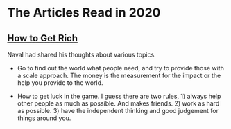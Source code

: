 # The Articles Read in 2020 #

## [How to Get Rich](https://nav.al/rich) ##

Naval had shared his thoughts about various topics. 

- Go to find out the world what people need, and try to provide those with a scale approach. The money is the measurement for the impact or the help you provide to the world.

- How to get luck in the game. I guess there are two rules, 1) always help other people as much as possible. And makes friends. 2) work as hard as possible. 3) have the independent thinking and good judgement for things around you.











